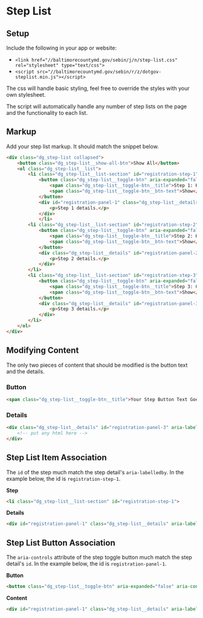 # Step List

## Setup

Include the following in your app or website:

- `<link href="//baltimorecountymd.gov/sebin/j/n/step-list.css" rel="stylesheet" type="text/css">`
- `<script src="//baltimorecountymd.gov/sebin/r/z/dotgov-steplist.min.js"></script>`

The css will handle basic styling, feel free to override the styles with your own stylesheet.

The script will automatically handle any number of step lists on the page and the functionality to each list.

## Markup

Add your step list markup. It should match the snippet below.

```html
<div class="dg_step-list collapsed">
    <button class="dg_step-list__show-all-btn">Show All</button>
    <ol class="dg_step-list__list">
        <li class="dg_step-list__list-section" id="registration-step-1">
            <button class="dg_step-list__toggle-btn" aria-expanded="false" aria-controls="registration-panel-1" type="button">
                <span class="dg_step-list__toggle-btn__title">Step 1: Know the Registration Fees</span>
                <span class="dg_step-list__toggle-btn__btn-text">Show</span>
            </button>
            <div id="registration-panel-1" class="dg_step-list__details" aria-labelledby="registration-step-1">
                <p>Step 1 details.</p>
            </div>
            </li>
        <li class="dg_step-list__list-section" id="registration-step-2">
            <button class="dg_step-list__toggle-btn" aria-expanded="false" aria-controls="registration-panel-2" type="button">
                <span class="dg_step-list__toggle-btn__title">Step 2: Have Your Property Inspected</span>
                <span class="dg_step-list__toggle-btn__btn-text">Show</span>
            </button>
            <div class="dg_step-list__details" id="registration-panel-2" aria-labelledby="registration-step-2">
                <p>Step 2 details.</p>
            </div>
        </li>
        <li class="dg_step-list__list-section" id="registration-step-3">
            <button class="dg_step-list__toggle-btn" aria-expanded="false" aria-controls="registration-panel-3" type="button">
                <span class="dg_step-list__toggle-btn__title">Step 3: Gather Required Documentation</span>
                <span class="dg_step-list__toggle-btn__btn-text">Show</span>
            </button>
            <div class="dg_step-list__details" id="registration-panel-3" aria-labelledby="registration-step-3">
                <p>Step 3 details.</p>
            </div>
        </li>
    </ol>
</div>
```

## Modifying Content

The only two pieces of content that should be modified is the button text and the details.

### Button

```html
<span class="dg_step-list__toggle-btn__title">Your Step Button Text Goes Here</span>
```

### Details

```html
<div class="dg_step-list__details" id="registration-panel-3" aria-labelledby="registration-step-3">
    <!-- put any html here -->
</div>
```

## Step List Item Association

The `id` of the step much match the step detail's `aria-labelledby`. In the example below, the id is `registration-step-1`.

**Step**

```html
<li class="dg_step-list__list-section" id="registration-step-1">
```

**Details**

```html
<div id="registration-panel-1" class="dg_step-list__details" aria-labelledby="registration-step-1">
```

## Step List Button Association

The `aria-controls` attribute of the step toggle button much match the step detail's `id`. In the example below, the id is `registration-panel-1`.

**Button**

```html
<button class="dg_step-list__toggle-btn" aria-expanded="false" aria-controls="registration-panel-1" type="button">
```

**Content**
```html
<div id="registration-panel-1" class="dg_step-list__details" aria-labelledby="registration-step-1">
```
